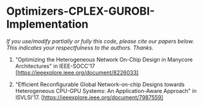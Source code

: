 # Optimizers-CPLEX-GUROBI-Implementation

*If you use/modify partially or fully this code, please cite our papers below. This indicates your respectfulness to the authors. Thanks.*

1. "Optimizing the Heterogeneous Network On-Chip Design in Manycore Architectures" in IEEE-SOCC'17 [https://ieeexplore.ieee.org/document/8226033]

2. "Efficient Reconfigurable Global Network-on-chip Designs towards Heterogeneous CPU-GPU Systems: An Application-Aware Approach" in ISVLSI'17. [https://ieeexplore.ieee.org/document/7987559]
